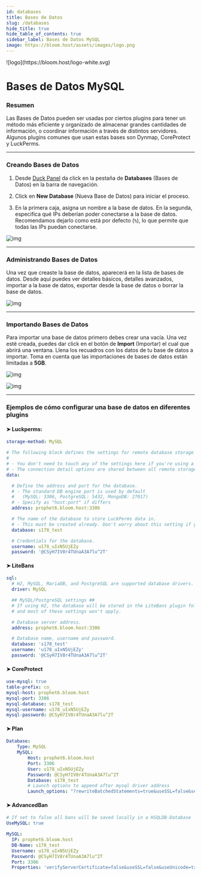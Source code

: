 ```yaml
---
id: databases
title: Bases de Datos
slug: /databases
hide_title: true
hide_table_of_contents: true
sidebar_label: Bases de Datos MySQL
image: https://bloom.host/assets/images/logo.png
---
```


<div class="text--center">
![logo](https://bloom.host/logo-white.svg)
<h1>Bases de Datos MySQL</h1>
</div>

### Resumen
Las Bases de Datos pueden ser usadas por ciertos plugins para tener un método más eficiente y organizado de almacenar
grandes cantidades de información, o coordinar información a través de distintos servidores.
Algunos plugins comunes que usan estas bases son Dynmap, CoreProtect y LuckPerms.

---

### Creando Bases de Datos
 
1. Desde [Duck Panel](https://mc.bloom.host/) da click en la pestaña de **Databases** (Bases de Datos) en la barra de navegación.

2. Click en **New Database** (Nueva Base de Datos) para iniciar el proceso.

3. En la primera caja, asigna un nombre a la base de datos. En la segunda, especifica qué IPs deberían poder conectarse
a la base de datos. Recomendamos dejarlo como está por defecto (`%`), lo que permite que todas las IPs puedan conectarse.

![img](/imgs/using_the_panel/databases/1.png)

---

### Administrando Bases de Datos

Una vez que creaste la base de datos, aparecerá en la lista de bases de datos. Desde aquí puedes ver detalles básicos, 
detalles avanzados, importar a la base de datos, exportar desde la base de datos o borrar la base de datos.

![img](/imgs/using_the_panel/databases/2.png)

---
### Importando Bases de Datos

Para importar una base de datos primero debes crear una vacía. Una vez esté creada, puedes dar click en el botón de
**Import** (Importar) el cual que abrirá una ventana. Llena los recuadros con los datos de tu base de datos a importar.
Toma en cuenta que las importaciones de bases de datos están limitadas a **5GB**.

![img](/imgs/using_the_panel/databases/4.png)

![img](/imgs/using_the_panel/databases/3.png)

---

### Ejemplos de cómo configurar una base de datos en diferentes plugins
#### ➤ Luckperms:
```YAML
storage-method: MySQL

# The following block defines the settings for remote database storage methods.
#
# - You don't need to touch any of the settings here if you're using a local storage method!
# - The connection detail options are shared between all remote storage types.
data:

  # Define the address and port for the database.
  # - The standard DB engine port is used by default
  #   (MySQL: 3306, PostgreSQL: 5432, MongoDB: 27017)
  # - Specify as "host:port" if differs
  address: prophet6.bloom.host:3306

  # The name of the database to store LuckPerms data in.
  # - This must be created already. Don't worry about this setting if you're using MongoDB.
  database: s178_test

  # Credentials for the database.
  username: u178_uIxN5UjEZy
  password: '@CSyH7IV8r4TUnaA3A7lu^2T'
```
#### ➤ LiteBans
```YAML
sql:
  # H2, MySQL, MariaDB, and PostgreSQL are supported database drivers.
  driver: MySQL

  ## MySQL/PostgreSQL settings ##
  # If using H2, the database will be stored in the LiteBans plugin folder,
  # and most of these settings won't apply.

  # Database server address.
  address: prophet6.bloom.host:3306

  # Database name, username and password.
  database: 's178_test'
  username: 'u178_uIxN5UjEZy'
  password: '@CSyH7IV8r4TUnaA3A7lu^2T'
```
#### ➤ CoreProtect
```YAML
use-mysql: true
table-prefix: co_
mysql-host: prophet6.bloom.host
mysql-port: 3306
mysql-database: s178_test
mysql-username: u178_uIxN5UjEZy
mysql-password: @CSyH7IV8r4TUnaA3A7lu^2T
```
#### ➤ Plan
```YAML
Database:
    Type: MySQL
    MySQL:
        Host: prophet6.bloom.host
        Port: 3306
        User: u178_uIxN5UjEZy
        Password: @CSyH7IV8r4TUnaA3A7lu^2T
        Database: s178_test
        # Launch options to append after mysql driver address
        Launch_options: "?rewriteBatchedStatements=true&useSSL=false&serverTimezone=UTC"
```
#### ➤ AdvancedBan
```YAML
# If set to false all bans will be saved locally in a HSQLDB-Database
UseMySQL: true

MySQL:
  IP: prophet6.bloom.host
  DB-Name: s178_test
  Username: u178_uIxN5UjEZy
  Password: @CSyH7IV8r4TUnaA3A7lu^2T
  Port: 3306
  Properties: 'verifyServerCertificate=false&useSSL=false&useUnicode=true&characterEncoding=utf8'
```
